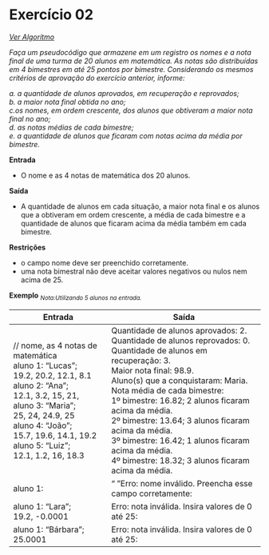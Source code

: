 # Exercício 02

[*Ver Algoritmo*](Algoritmo02.md)

*Faça um pseudocódigo que armazene em um registro os nomes e a nota final de uma turma de 20 alunos em matemática. As notas são distribuídas em 4 bimestres em até 25 pontos por bimestre. Considerando os mesmos critérios de aprovação do exercício anterior, informe:*

*a. a quantidade de alunos aprovados, em recuperação e reprovados;<br>b. a maior nota final obtida no ano;<br>c.os nomes, em ordem crescente, dos alunos que obtiveram a maior nota final no ano;<br>d. as notas médias de cada bimestre;<br>e. a quantidade de alunos que ficaram com notas acima da média por bimestre.*

**Entrada**

- O nome e as 4 notas de matemática dos 20 alunos.

**Saída**

- A quantidade de alunos em cada situação, a maior nota final e os alunos que a obtiveram em ordem crescente, a média de cada bimestre e a quantidade de alunos que ficaram acima da média também em cada bimestre.

**Restrições**

- o campo nome deve ser preenchido corretamente.
 - uma nota bimestral não deve aceitar valores negativos ou nulos nem acima de 25.

 
**Exemplo**
<sub>*Nota:Utilizando 5 alunos na entrada.*

| Entrada| Saída  |
|--------------------------|------------------------------------|
|// nome, as 4 notas de matemática<br>aluno 1: “Lucas”;<br>19.2, 20.2, 12.1, 8.1<br>aluno 2: “Ana”;<br>12.1, 3.2, 15, 21,<br>aluno 3: “Maria”;<br>25, 24, 24.9, 25<br>aluno 4: “João”;<br>15.7, 19.6, 14.1, 19.2<br>aluno 5: “Luiz”;<br>12.1, 1.2, 16, 18.3|Quantidade de alunos aprovados: 2.<br>Quantidade de alunos reprovados: 0.<br>Quantidade de alunos em recuperação: 3.<br>Maior nota final: 98.9.<br>Aluno(s) que a conquistaram: Maria.<br>Nota média de cada bimestre:<br>1º bimestre: 16.82; 2 alunos ficaram acima da média.<br>2º bimestre: 13.64; 3 alunos ficaram acima da média.<br>3º bimestre: 16.42; 1 alunos ficaram acima da média.<br>4º bimestre: 18.32; 3 alunos ficaram acima da média.|
|aluno 1:| “ ”Erro: nome inválido. Preencha esse campo corretamente:|
|aluno 1: “Lara”;<br>19.2, -0.0001|Erro: nota inválida. Insira valores de 0 até 25:|
|aluno 1: “Bárbara”;<br>25.0001|Erro: nota inválida. Insira valores de 0 até 25:|